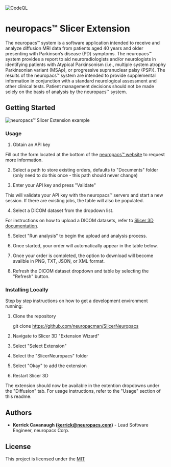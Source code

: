 ![CodeQL](https://github.com/neuropacs/SlicerNeuropacs/actions/workflows/codeql-analysis.yml/badge.svg)

# neuropacs™ Slicer Extension

The neuropacs™ system is a software application intended to receive and analyze
diffusion MRI data from patients aged 40 years and older presenting with Parkinson’s
disease (PD) symptoms. The neuropacs™ system provides a report to aid
neuroradiologists and/or neurologists in identifying patients with Atypical Parkinsonism
(i.e., multiple system atrophy Parkinsonian variant (MSAp), or progressive supranuclear
palsy (PSP)). The results of the neuropacs™ system are intended to provide
supplemental information in conjunction with a standard neurological assessment and
other clinical tests. Patient management decisions should not be made solely on the basis
of analysis by the neuropacs™ system.

<!-- ## Getting Started

These instructions will give you a copy of the project up and running on
your local machine for development and testing purposes. See deployment
for notes on deploying the project on a live system. -->

<!-- ### Prerequisites

Requirements for the software and other tools to build, test and push

- [Example 1](https://www.example.com)
- [Example 2](https://www.example.com) -->

## Getting Started

![neuropacs™ Slicer Extension example](./NeuropacsScriptedModule/Resources/Examples/neuropacsModuleExample.png)

### Usage

1. Obtain an API key

Fill out the form located at the bottom of the [neuropacs™ website](https://neuropacs.com) to request more information.

2. Select a path to store existing orders, defaults to "Documents" folder (only need to do this once - this path should never change)

3. Enter your API key and press "Validate"

This will validate your API key with the neuropacs™ servers and start a new session. If there are existing jobs, the table will also be populated.

4. Select a DICOM dataset from the dropdown list.

For instructions on how to upload a DICOM datasets, refer to [Slicer 3D documentation](https://slicer.readthedocs.io/en/latest/user_guide/modules/dicom.html).

5. Select "Run analysis" to begin the upload and analysis process.

6. Once started, your order will automatically appear in the table below.

7. Once your order is completed, the option to download will become availble in PNG, TXT, JSON, or XML format.

8. Refresh the DICOM dataset dropdown and table by selecting the "Refresh" button.

### Installing Locally

Step by step instructions on how to get a development environment running:

1. Clone the repository

   git clone https://github.com/neuropacman/SlicerNeuropacs

2. Navigate to Slicer 3D "Extension Wizard"

3. Select "Select Extension"

4. Select the "SlicerNeuropacs" folder

5. Select "Okay" to add the extension

6. Restart Slicer 3D

The extension should now be available in the extention dropdowns under the "Diffusion" tab.
For usage instructions, refer to the "Usage" section of this readme.

## Authors

- **Kerrick Cavanaugh (kerrick@neuropacs.com)** - Lead Software Engineer, neuropacs Corp.

## License

This project is licensed under the [MIT](LICENSE.md)
